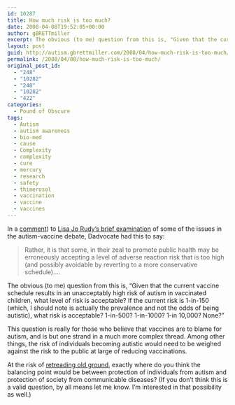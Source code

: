 ```yaml
---
id: 10287
title: How much risk is too much?
date: 2008-04-08T19:52:05+00:00
author: gBRETTmiller
excerpt: The obvious (to me) question from this is, "Given that the current vaccine schedule results in an unacceptably high risk of autism in vaccinated children, what level of risk is acceptable?
layout: post
guid: http://autism.gbrettmiller.com/2008/04/how-much-risk-is-too-much/
permalink: /2008/04/08/how-much-risk-is-too-much/
original_post_id:
  - "248"
  - "10282"
  - "248"
  - "10282"
  - "422"
categories:
  - Pound of Obscure
tags:
  - Autism
  - autism awareness
  - bio-med
  - cause
  - Complexity
  - complexity
  - cure
  - mercury
  - research
  - safety
  - thimerosol
  - vaccination
  - vaccine
  - vaccines
---
```

In a [comment](//autism.wpadmin.about.com/?comments_popup=258116',400,550)) to [Lisa Jo Rudy&#8217;s brief examination](http://autism.about.com/b/2008/04/08/so-what-is-the-autismvaccine-debate-about-anyway.htm "About.com Autism:  So... What Is the Autism/Vaccine Debate About, Anyway?") of some of the issues in the autism-vaccine debate, Dadvocate had this to say:

> Rather, it is that some, in their zeal to promote public health may be erroneously accepting a level of adverse reaction risk that is too high (and possibly avoidable by reverting to a more conservative schedule)&#8230;.

The obvious (to me) question from this is, &#8220;Given that the current vaccine schedule results in an unacceptably high risk of autism in vaccinated children, what level of risk is acceptable? If the current risk is 1-in-150 (which, I should note is actually the prevalence and not the odds of being autistic), what risk is acceptable? 1-in-500? 1-in-1000? 1-in 10,000? None?&#8221;

This question is really for those who believe that vaccines are to blame for autism, and is but one strand in a much more complex thread. Among other things, the risk of individuals becoming autistic would need to be weighed against the risk to the public at large of reducing vaccinations.

At the risk of [retreading old ground](http://autism.gbrettmiller.com/2008/01/not-in-my-backyard-vaccines-autism-and-acceptable-losses/ "29 Marbles - Not in my backyard: Vaccines, autism, and acceptable losses"), exactly where do you think the balancing point would be between protection of individuals from autism and protection of society from communicable diseases? (If you don&#8217;t think this is a valid question, by all means let me know. I&#8217;m interested in that possibility as well.)
